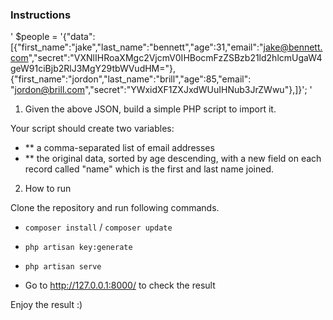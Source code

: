 ### Instructions

' $people = '{"data":[{"first_name":"jake","last_name":"bennett","age":31,"email":"jake@bennett.com","secret":"VXNlIHRoaXMgc2VjcmV0IHBocmFzZSBzb21ld2hlcmUgaW4geW91ciBjb2RlJ3MgY29tbWVudHM="},{"first_name":"jordon","last_name":"brill","age":85,"email": "jordon@brill.com","secret":"YWxidXF1ZXJxdWUuIHNub3JrZWwu"},]}'; '

1. Given the above JSON, build a simple PHP script to import it.

Your script should create two variables:

- ** a comma-separated list of email addresses
- ** the original data, sorted by age descending, with a new field on each record called "name" which is the first and last name joined.

2. How to run

Clone the repository and run following commands.

- `composer install` / `composer update`

- `php artisan key:generate`

- `php artisan serve`

- Go to http://127.0.0.1:8000/ to check the result

Enjoy the result :)